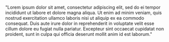 "Lorem ipsum dolor sit amet, consectetur adipiscing elit, sed do ei
tempor incididunt ut labore et dolore magna aliqua. Ut enim ad minim
 veniam, quis nostrud exercitation ullamco laboris nisi ut aliquip ex ea
commodo consequat. Duis aute irure dolor in reprehenderit in voluptate
velit esse cillum dolore eu fugiat nulla pariatur. Excepteur sint 
occaecat cupidatat non proident, sunt in culpa qui officia deserunt
mollit anim id est laborum."